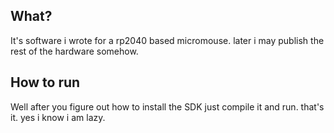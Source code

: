 ## What?
It's software i wrote for a rp2040 based micromouse. later i may publish the rest of the hardware somehow.
## How to run
Well after you figure out how to install the SDK just compile it and run. that's it. yes i know i am lazy.
